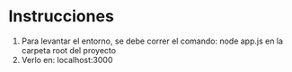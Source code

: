 # Instrucciones

1. Para levantar el entorno, se debe correr el comando: node app.js en la carpeta root del proyecto
2. Verlo en: localhost:3000